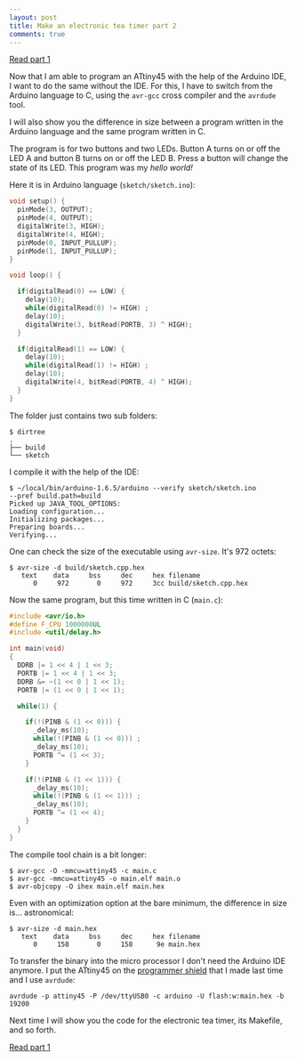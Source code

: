```yaml
---
layout: post
title: Make an electronic tea timer part 2
comments: true
---
```


[Read part 1](/2015/10/28/make-electronic-tea-timer/)

Now that I am able to program an ATtiny45 with the help of the Arduino IDE, I
want to do the same without the IDE. For this, I have to switch from the Arduino language to C, using the `avr-gcc` cross compiler and the `avrdude` tool.

I will also show you the difference in size between a program written in the
Arduino language and the same program written in C.

The program is for two buttons and two LEDs. Button A turns on or off the LED A and button B turns on or off the LED B. Press a button will change the state of its LED. This program was my *hello world!*

Here it is in Arduino language (`sketch/sketch.ino`):

```c
void setup() {
  pinMode(3, OUTPUT);
  pinMode(4, OUTPUT);
  digitalWrite(3, HIGH);
  digitalWrite(4, HIGH);
  pinMode(0, INPUT_PULLUP);
  pinMode(1, INPUT_PULLUP);
}

void loop() {

  if(digitalRead(0) == LOW) {
    delay(10);
    while(digitalRead(0) != HIGH) ;
    delay(10);
    digitalWrite(3, bitRead(PORTB, 3) ^ HIGH);
  }

  if(digitalRead(1) == LOW) {
    delay(10);
    while(digitalRead(1) != HIGH) ;
    delay(10);
    digitalWrite(4, bitRead(PORTB, 4) ^ HIGH);
  }
}
```

The folder just contains two sub folders:

    $ dirtree
    .
    ├── build
    └── sketch

I compile it with the help of the IDE:

    $ ~/local/bin/arduino-1.6.5/arduino --verify sketch/sketch.ino
    --pref build.path=build
    Picked up JAVA_TOOL_OPTIONS: 
    Loading configuration...
    Initializing packages...
    Preparing boards...
    Verifying...

One can check the size of the executable using `avr-size`. It's 972 octets:

    $ avr-size -d build/sketch.cpp.hex 
       text	   data	    bss	    dec	    hex	filename
          0	    972	      0	    972	    3cc	build/sketch.cpp.hex

Now the same program, but this time written in C (`main.c`):

```c
#include <avr/io.h>
#define F_CPU 1000000UL
#include <util/delay.h>

int main(void)
{
  DDRB |= 1 << 4 | 1 << 3;
  PORTB |= 1 << 4 | 1 << 3;
  DDRB &= ~(1 << 0 | 1 << 1);
  PORTB |= (1 << 0 | 1 << 1);

  while(1) {

    if(!(PINB & (1 << 0))) {
      _delay_ms(10);
      while(!(PINB & (1 << 0))) ;
      _delay_ms(10);
      PORTB ^= (1 << 3);
    }

    if(!(PINB & (1 << 1))) {
      _delay_ms(10);
      while(!(PINB & (1 << 1))) ;
      _delay_ms(10);
      PORTB ^= (1 << 4);
    }
  }
}
```

The compile tool chain is a bit longer:

    $ avr-gcc -O -mmcu=attiny45 -c main.c
    $ avr-gcc -mmcu=attiny45 -o main.elf main.o
    $ avr-objcopy -O ihex main.elf main.hex

Even with an optimization option at the bare minimum, the difference in size is…
astronomical:

    $ avr-size -d main.hex 
       text	   data	    bss	    dec	    hex	filename
          0	    158	      0	    158	     9e	main.hex

To transfer the binary into the micro processor I don't need the Arduino IDE
anymore. I put the ATtiny45 on the [programmer shield](/2015/10/28/make-electronic-tea-timer/) that I made last time and I use `avrdude`:

```
avrdude -p attiny45 -P /dev/ttyUSB0 -c arduino -U flash:w:main.hex -b 19200
```

Next time I will show you the code for the electronic tea timer, its Makefile,
and so forth.

[Read part 1](/2015/10/28/make-electronic-tea-timer/)

